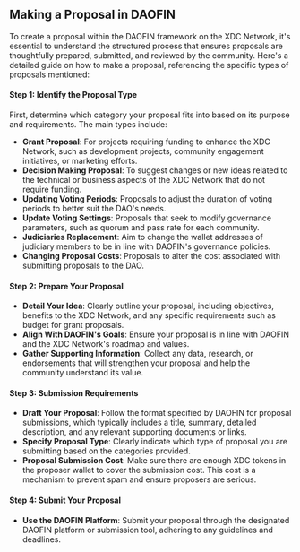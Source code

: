 ## Making a Proposal in DAOFIN
To create a proposal within the DAOFIN framework on the XDC Network, it's essential to understand the structured process that ensures proposals are thoughtfully prepared, submitted, and reviewed by the community. Here's a detailed guide on how to make a proposal, referencing the specific types of proposals mentioned:

#### Step 1: Identify the Proposal Type

First, determine which category your proposal fits into based on its purpose and requirements. The main types include:

-   **Grant Proposal**: For projects requiring funding to enhance the XDC Network, such as development projects, community engagement initiatives, or marketing efforts.
-   **Decision Making Proposal**: To suggest changes or new ideas related to the technical or business aspects of the XDC Network that do not require funding.
-   **Updating Voting Periods**: Proposals to adjust the duration of voting periods to better suit the DAO's needs.
-   **Update Voting Settings**: Proposals that seek to modify governance parameters, such as quorum and pass rate for each community.
-   **Judiciaries Replacement**: Aim to change the wallet addresses of judiciary members to be in line with DAOFIN's governance policies.
-   **Changing Proposal Costs**: Proposals to alter the cost associated with submitting proposals to the DAO.

#### Step 2: Prepare Your Proposal

-   **Detail Your Idea**: Clearly outline your proposal, including objectives, benefits to the XDC Network, and any specific requirements such as budget for grant proposals.
-   **Align With DAOFIN's Goals**: Ensure your proposal is in line with DAOFIN and the XDC Network's roadmap and values.
-   **Gather Supporting Information**: Collect any data, research, or endorsements that will strengthen your proposal and help the community understand its value.

#### Step 3: Submission Requirements

-   **Draft Your Proposal**: Follow the format specified by DAOFIN for proposal submissions, which typically includes a title, summary, detailed description, and any relevant supporting documents or links.
-   **Specify Proposal Type**: Clearly indicate which type of proposal you are submitting based on the categories provided.
- **Proposal Submission Cost**: Make sure there are enough XDC tokens in the proposer wallet to cover the submission cost. This cost is a mechanism to prevent spam and ensure proposers are serious.


#### Step 4: Submit Your Proposal

-   **Use the DAOFIN Platform**: Submit your proposal through the designated DAOFIN platform or submission tool, adhering to any guidelines and deadlines.
